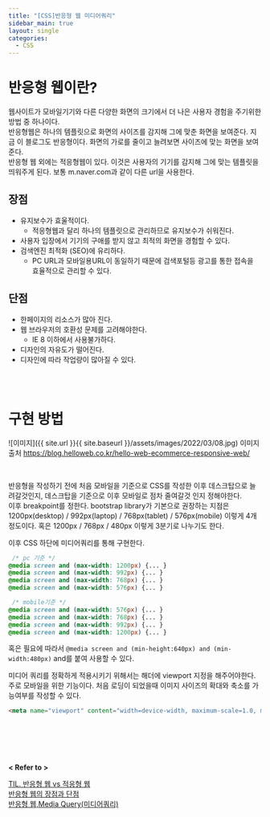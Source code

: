 ```yaml
---
title: "[CSS]반응형 웹 미디어쿼리"
sidebar_main: true
layout: single
categories: 
  - CSS 
---
```


# 반응형 웹이란?

웹사이트가 모바일기기와 다른 다양한 화면의 크기에서 더 나은 사용자 경험을 주기위한 방법 중 하나이다.  
반응형웹은 하나의 템플릿으로 화면의 사이즈를 감지해 그에 맞춘 화면을 보여준다. 지금 이 블로그도 반응형이다. 화면의 가로를 줄이고 늘려보면 사이즈에 맞는 화면을 보여준다.  
반응형 웹 외에는 적응형웹이 있다. 이것은 사용자의 기기를 감지해 그에 맞는 템플릿을 띄워주게 된다. 보통 m.naver.com과 같이 다른 url을 사용한다. 

## 장점
- 유지보수가 효울적이다. 
  - 적응형웹과 달리 하나의 템플릿으로 관리하므로 유지보수가 쉬워진다.
- 사용자 입장에서 기기의 구애를 받지 않고 최적의 화면을 경험할 수 있다.
- 검색엔진 최적화 (SEO)에 유리하다.
  - PC URL과 모바일용URL이 동일하기 때문에 검색포털등 광고를 통한 접속을 효율적으로 관리할 수 있다.

## 단점
- 한페이지의 리소스가 많아 진다.
- 웹 브라우저의 호환성 문제를 고려해야한다.
  - IE 8 이하에서 사용불가하다.
- 디자인의 자유도가 떨어진다.
- 디자인에 따라 작업량이 많아질 수 있다.

<br />
<br />

# 구현 방법

![이미지]({{ site.url }}{{ site.baseurl }}/assets/images/2022/03/08.jpg)
이미지출처 <https://blog.helloweb.co.kr/hello-web-ecommerce-responsive-web/>

<br />

반응형을 작성하기 전에 처음 모바일을 기준으로 CSS를 작성한 이후 데스크탑으로 늘려갈것인지, 데스크탑을 기준으로 이후 모바일로 점차 줄여갈것 인지 정해야한다.   
이후 breakpoint를 정한다. bootstrap library가 기본으로 권장하는 지점은 1200px(desktop) / 992px(laptop) / 768px(tablet) / 576px(mobile) 이렇게 4개정도이다. 혹은 1200px / 768px / 480px 이렇게 3분기로 나누기도 한다.

이후 CSS 하단에 미디어쿼리를 통해 구현한다.
```css
 /* pc 기준 */
@media screen and (max-width: 1200px) {... }
@media screen and (max-width: 992px) {... }
@media screen and (max-width: 768px) {... }
@media screen and (max-width: 576px) {... }

 /* mobile기준 */
@media screen and (max-width: 576px) {... }
@media screen and (max-width: 768px) {... }
@media screen and (max-width: 992px) {... }
@media screen and (max-width: 1200px) {... }
```
혹은 필요에 따라서 ```@media screen and (min-height:640px) and (min-width:480px)``` and를 붙여 사용할 수 있다.

미디어 쿼리를 정확하게 적용시키기 위해서는 해더에 viewport 지정을 해주어야한다.
주로 모바일을 위한 기능이다. 처음 로딩이 되었을때 이미지 사이즈의 확대와 축소를 가능여부를 작성할 수 있다.

```html
<meta name="viewport" content="width=device-width, maximum-scale=1.0, minimum-scale=1, user-scalable=yes,initial-scale=1.0" />
```


<br /><br /><br /><br />

**< Refer to >**  

[TIL. 반응형 웹 vs 적응형 웹](https://velog.io/@chloeee/TIL.-%EB%B0%98%EC%9D%91%ED%98%95-%EC%9B%B9-vs-%EC%A0%81%EC%9D%91%ED%98%95-%EC%9B%B9)  
[반응형 웹의 장점과 단점](https://nun3004.tistory.com/30)  
[반응형 웹,Media Query(미디어쿼리)](https://velog.io/@7p3m1k/%EB%B0%98%EC%9D%91%ED%98%95-%EC%9B%B9%EC%A0%81%EC%9D%91%ED%98%95-%EC%9B%B9)